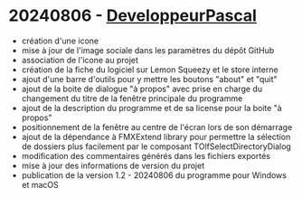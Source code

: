 # 20240806 - [DeveloppeurPascal](https://github.com/DeveloppeurPascal)

* création d'une icone
* mise à jour de l'image sociale dans les paramètres du dépôt GitHub
* association de l'icone au projet
* création de la fiche du logiciel sur Lemon Squeezy et le store interne
* ajout d'une barre d'outils pour y mettre les boutons "about" et "quit"
* ajout de la boite de dialogue "à propos" avec prise en charge du changement du titre de la fenêtre principale du programme
* ajout de la description du programme et de sa license pour la boite "à propos"
* positionnement de la fenêtre au centre de l'écran lors de son démarrage
* ajout de la dépendance à FMXExtend library pour permettre la sélection de dossiers plus facilement par le composant TOlfSelectDirectoryDialog
* modification des commentaires générés dans les fichiers exportés
* mise à jour des informations de version du projet
* publication de la version 1.2 - 20240806 du programme pour Windows et macOS
